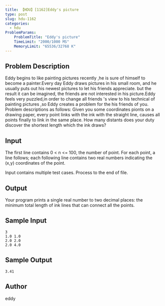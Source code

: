 ```yaml
---
title: 【HDU】[1162]Eddy's picture
type: post
slug: hdu-1162
categories:
  - hdu
ProblemParams:
    ProblemTitle: "Eddy's picture"
    TimeLimit: "2000/1000 MS"
    MemoryLimit: "65536/32768 K"
---
```


## Problem Description

Eddy begins to like painting pictures recently ,he is sure of himself to become a painter.Every day Eddy draws pictures in his small room, and he usually puts out his newest pictures to let his friends appreciate. but the result it can be imagined, the friends are not interested in his picture.Eddy feels very puzzled,in order to change all friends 's view to his technical of painting pictures ,so Eddy creates a problem for the his friends of you.  
Problem descriptions as follows: Given you some coordinates pionts on a drawing paper, every point links with the ink with the straight line, causes all points finally to link in the same place. How many distants does your duty discover the shortest length which the ink draws?

## Input

The first line contains 0 < n <= 100, the number of point. For each point, a line follows; each following line contains two real numbers indicating the (x,y) coordinates of the point.  
  
Input contains multiple test cases. Process to the end of file.

## Output

Your program prints a single real number to two decimal places: the minimum total length of ink lines that can connect all the points.

## Sample Input

```
3
1.0 1.0
2.0 2.0
2.0 4.0

```

## Sample Output

```
3.41

```

## Author

eddy
